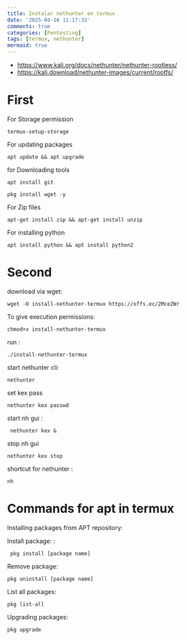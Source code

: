 ```yaml
---
title: Instalar nethunter en termux
date: '2025-04-16 11:17:32'
comments: true
categories: [Pentesting]
tags: [termux, nethunter]
mermaid: true
---
```



- https://www.kali.org/docs/nethunter/nethunter-rootless/ 
- https://kali.download/nethunter-images/current/rootfs/


# First 
For Storage permission
``` 
termux-setup-storage 
``` 


For updating packages
``` 
apt update && apt upgrade
``` 

for Downloading tools 
``` 
apt install git 
``` 

``` 
pkg install wget -y
```

For Zip files 
``` 
apt-get install zip && apt-get install unzip
``` 

For installing python
``` 
apt install python && apt install python2 
``` 
 
# Second

 
download via wget:
``` 
wget -O install-nethunter-termux https://offs.ec/2MceZWr
``` 


To give execution permissions:
``` 
chmod+x install-nethunter-termux
``` 

run :
``` 
./install-nethunter-termux
``` 



start nethunter cli: 
``` 
nethunter
``` 

set kex pass
``` 
nethunter kex passwd
``` 
start nh gui :
``` 
 nethunter kex &
``` 

stop nh gui 
``` 
nethunter kex stop
``` 

shortcut for nethunter : 

``` 
nh
``` 
 

# Commands for apt in termux

Installing packages from APT repository: 

Install package: :
``` 
 pkg install [package name] 
``` 
 
Remove package:  
``` 
pkg uninstall [package name] 
``` 
 
List all packages:  
``` 
pkg list-all 
``` 
 

Upgrading packages:
``` 
pkg upgrade
``` 
 